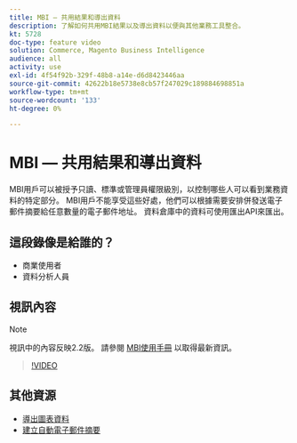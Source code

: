 ```yaml
---
title: MBI — 共用結果和導出資料
description: 了解如何共用MBI結果以及導出資料以便與其他業務工具整合。
kt: 5728
doc-type: feature video
solution: Commerce, Magento Business Intelligence
audience: all
activity: use
exl-id: 4f54f92b-329f-48b8-a14e-d6d8423446aa
source-git-commit: 42622b18e5738e8cb57f247029c189884698851a
workflow-type: tm+mt
source-wordcount: '133'
ht-degree: 0%

---
```


# MBI — 共用結果和導出資料

MBI用戶可以被授予只讀、標準或管理員權限級別，以控制哪些人可以看到業務資料的特定部分。 MBI用戶不能享受這些好處，他們可以根據需要安排併發送電子郵件摘要給任意數量的電子郵件地址。 資料倉庫中的資料可使用匯出API來匯出。

## 這段錄像是給誰的？

- 商業使用者
- 資料分析人員

## 視訊內容

>[!NOTE]
>
>視訊中的內容反映2.2版。 請參閱 [MBI使用手冊](https://docs.magento.com/mbi/) 以取得最新資訊。

>[!VIDEO](https://video.tv.adobe.com/v/35983?quality=12&learn=on)

## 其他資源

- [導出圖表資料](https://docs.magento.com/mbi/data-user/export-data/exp-chart-dash.html)
- [建立自動電子郵件摘要](https://docs.magento.com/mbi/data-user/export-data/email-summaries.html)
